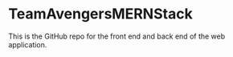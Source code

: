 # TeamAvengersMERNStack
This is the GitHub repo for the front end and back end of the web application.
